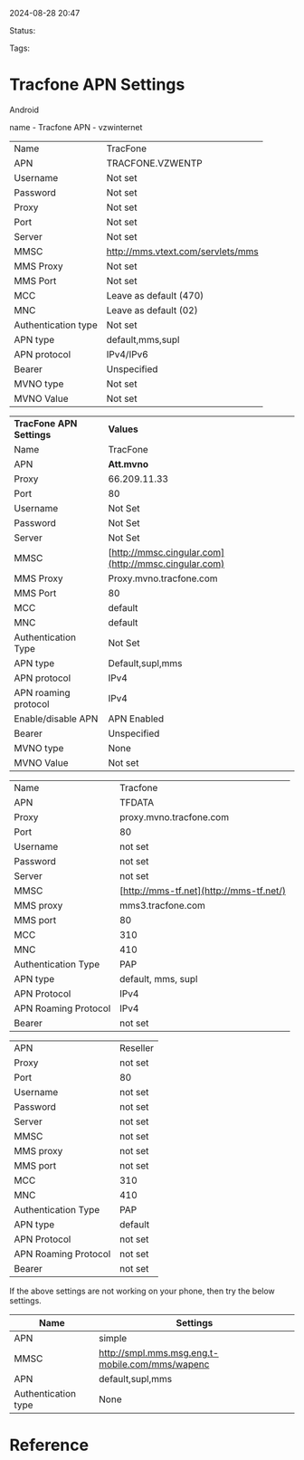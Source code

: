 
2024-08-28 20:47

Status:

Tags:

# Tracfone APN Settings

Android

name - Tracfone
APN - vzwinternet

|                     |                                   |
| ------------------- | --------------------------------- |
| Name                | TracFone                          |
| APN                 | TRACFONE.VZWENTP                  |
| Username            | Not set                           |
| Password            | Not set                           |
| Proxy               | Not set                           |
| Port                | Not set                           |
| Server              | Not set                           |
| MMSC                | http://mms.vtext.com/servlets/mms |
| MMS Proxy           | Not set                           |
| MMS Port            | Not set                           |
| MCC                 | Leave as default (470)            |
| MNC                 | Leave as default (02)             |
| Authentication type | Not set                           |
| APN type            | default,mms,supl                  |
| APN protocol        | IPv4/IPv6                         |
| Bearer              | Unspecified                       |
| MVNO type           | Not set                           |
| MVNO Value          | Not set                           |

|                           |                                                      |
| ------------------------- | ---------------------------------------------------- |
| **TracFone APN Settings** | **Values**                                           |
| Name                      | TracFone                                             |
| APN                       | **Att.mvno**                                         |
| Proxy                     | 66.209.11.33                                         |
| Port                      | 80                                                   |
| Username                  | Not Set                                              |
| Password                  | Not Set                                              |
| Server                    | Not Set                                              |
| MMSC                      | [http://mmsc.cingular.com](http://mmsc.cingular.com) |
| MMS Proxy                 | Proxy.mvno.tracfone.com                              |
| MMS Port                  | 80                                                   |
| MCC                       | default                                              |
| MNC                       | default                                              |
| Authentication Type       | Not Set                                              |
| APN type                  | Default,supl,mms                                     |
| APN protocol              | IPv4                                                 |
| APN roaming protocol      | IPv4                                                 |
| Enable/disable APN        | APN Enabled                                          |
| Bearer                    | Unspecified                                          |
| MVNO type                 | None                                                 |
| MVNO Value                | Not set                                              |

|                      |                                         |
| -------------------- | --------------------------------------- |
| Name                 | Tracfone                                |
| APN                  | TFDATA                                  |
| Proxy                | proxy.mvno.tracfone.com                 |
| Port                 | 80                                      |
| Username             | not set                                 |
| Password             | not set                                 |
| Server               | not set                                 |
| MMSC                 | [http://mms-tf.net](http://mms-tf.net/) |
| MMS proxy            | mms3.tracfone.com                       |
| MMS port             | 80                                      |
| MCC                  | 310                                     |
| MNC                  | 410                                     |
| Authentication Type  | PAP                                     |
| APN type             | default, mms, supl                      |
| APN Protocol         | IPv4                                    |
| APN Roaming Protocol | IPv4                                    |
| Bearer               | not set                                 |

|                      |          |
| -------------------- | -------- |
| APN                  | Reseller |
| Proxy                | not set  |
| Port                 | 80       |
| Username             | not set  |
| Password             | not set  |
| Server               | not set  |
| MMSC                 | not set  |
| MMS proxy            | not set  |
| MMS port             | not set  |
| MCC                  | 310      |
| MNC                  | 410      |
| Authentication Type  | PAP      |
| APN type             | default  |
| APN Protocol         | not set  |
| APN Roaming Protocol | not set  |
| Bearer               | not set  |

If the above settings are not working on your phone, then try the below settings.

|Name|Settings|
|---|---|
|APN|simple|
|MMSC|http://smpl.mms.msg.eng.t-mobile.com/mms/wapenc|
|APN|default,supl,mms|
|Authentication type|None|

# Reference
